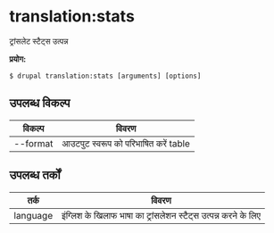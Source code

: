 # translation:stats
ट्रांसलेट स्टैट्स उत्पन्न

**प्रयोग:**
```
$ drupal translation:stats [arguments] [options]
```

## उपलब्ध विकल्प
विकल्प | विवरण
-------|-------------
--format | आउटपुट स्वरूप को परिभाषित करें table|markdown

## उपलब्ध तर्कों
तर्क | विवरण
---------|-------------
language | इंग्लिश के खिलाफ भाषा का ट्रांसलेशन स्टैट्स उत्पन्न करने के लिए
